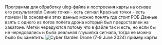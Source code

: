 Программа для обработку ulog-файла и построения карты на основе его результатов\n
Синие точки - есть сигнал
Красные точки - есть помехи
На основании этих данных можно понять где стоит РЭБ
Данные взять с одного из логов полёта дрона который был предоставлен на хакатоне. Метки чередуются потому что в файле так и есть, но если бы не чередовались и была реальная глушилка сигнала, тогда её можно было бы заметить.
![Cyber Garden Drone (7-9 June 2024) пример карты](https://github.com/user-attachments/assets/5f296264-c02f-4225-afb2-355be477a54a)
